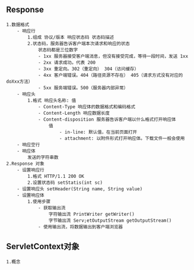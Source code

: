 ## Response
    1.数据格式
        - 响应行
            1.组成 协议/版本 响应状态码 状态码描述
            2.状态码，服务器告诉客户端本次请求和响应的状态
                状态码都是三位数字
                - 1xx 服务器接受客户端消息，但没有接受完成，等待一段时间，发送 1xx
                - 2xx 请求成功。代表 200
                - 3xx 重定向。302（重定向） 304（访问缓存）
                - 4xx 客户端错误。404（路径资源不存在） 405（请求方式没有对应的 doXxx方法）
                - 5xx 服务端错误。500（服务器内部异常）
        - 响应头
            1.格式 响应头名称: 值
                - Content-Type 响应体的数据格式和编码格式
                - Content-Length 响应数据长度
                - Content-disposition 服务器告诉客户端以什么格式打开响应体
                    值
                        - in-line: 默认值，在当前页面打开
                        - attachment: 以附件形式打开响应体。下载文件一般会使用
        - 响应空行
        - 响应体
            发送的字符串数
    2.Response 对象
        - 设置响应行
            1.格式 HTTP/1.1 200 OK
            2.设置状态码 setStatis(int sc)
        - 设置响应头 setHeader(String name, String value)
        - 设置响应体 
            1.使用步骤
                - 获取输出流
                    字符输出流 PrintWriter getWriter()
                    字节输出流 Serv;etOutputStream getOutputStream()
                - 使用输出流，将数据输出到客户端浏览器
                
## ServletContext对象
    1.概念